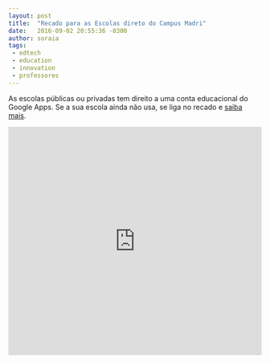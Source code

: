 ```yaml
---
layout: post
title:  "Recado para as Escolas direto do Campus Madri"
date:   2016-09-02 20:55:36 -0300
author: soraia
tags: 
 - edtech 
 - education 
 - innovation
 - professores
---
```


As escolas públicas ou privadas tem direito a uma conta educacional do Google Apps. Se a sua escola ainda não usa, se liga no recado e [saiba mais](http://professoragoogle.com.br).

<iframe 
  width="100%" 
  height="455" 
  src="http://www.youtube.com/embed/lOxyUOQR2is" 
  frameborder="0" 
  allowfullscreen>
</iframe>